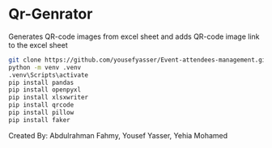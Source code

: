 # Qr-Genrator
Generates QR-code images from excel sheet and adds QR-code image link to the excel sheet

```bash
git clone https://github.com/yousefyasser/Event-attendees-management.git
python -m venv .venv
.venv\Scripts\activate
pip install pandas
pip install openpyxl
pip install xlsxwriter
pip install qrcode
pip install pillow
pip install faker
```

Created By: 
Abdulrahman Fahmy,
Yousef Yasser,
Yehia Mohamed

